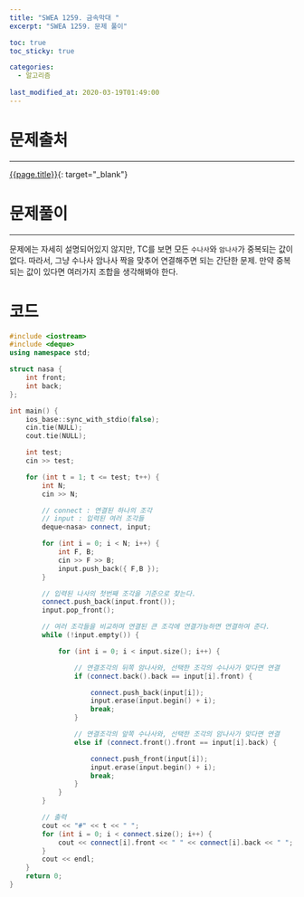 ```yaml
---
title: "SWEA 1259. 금속막대 "
excerpt: "SWEA 1259. 문제 풀이"

toc: true
toc_sticky: true

categories:
  - 알고리즘
  
last_modified_at: 2020-03-19T01:49:00
---
```


# 문제출처
---
[{{page.title}}](https://swexpertacademy.com/main/code/problem/problemDetail.do?contestProbId=AV18NaZqIt8CFAZN&categoryId=AV18NaZqIt8CFAZN&categoryType=CODE "바로가기"){: target="_blank"}


# 문제풀이
---
문제에는 자세히 설명되어있지 않지만, TC를 보면 모든 `수나사`와 `암나사`가 중복되는 값이 없다. 따라서, 그냥 수나사 암나사 짝을 맞추어 연결해주면 되는 간단한 문제. 만약 중복되는 값이 있다면 여러가지 조합을 생각해봐야 한다.

# 코드

```c++
#include <iostream>
#include <deque>
using namespace std;

struct nasa {
	int front;
	int back;
};

int main() {
	ios_base::sync_with_stdio(false);
	cin.tie(NULL);
	cout.tie(NULL);

	int test;
	cin >> test;

	for (int t = 1; t <= test; t++) {
		int N;
		cin >> N;

		// connect : 연결된 하나의 조각
		// input : 입력된 여러 조각들
		deque<nasa> connect, input;

		for (int i = 0; i < N; i++) {
			int F, B;
			cin >> F >> B;
			input.push_back({ F,B });
		}

		// 입력된 나사의 첫번째 조각을 기준으로 찾는다.
		connect.push_back(input.front());
		input.pop_front();

		// 여러 조각들을 비교하며 연결된 큰 조각에 연결가능하면 연결하여 준다.
		while (!input.empty()) {

			for (int i = 0; i < input.size(); i++) {

				// 연결조각의 뒤쪽 암나사와, 선택한 조각의 수나사가 맞다면 연결
				if (connect.back().back == input[i].front) {

					connect.push_back(input[i]);
					input.erase(input.begin() + i);
					break;
				}

				// 연결조각의 앞쪽 수나사와, 선택한 조각의 암나사가 맞다면 연결
				else if (connect.front().front == input[i].back) {

					connect.push_front(input[i]);
					input.erase(input.begin() + i);
					break;
				}
			}
		}

		// 출력
		cout << "#" << t << " ";
		for (int i = 0; i < connect.size(); i++) {
			cout << connect[i].front << " " << connect[i].back << " ";
		}
		cout << endl;
	}
	return 0;
}
```